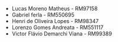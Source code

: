 - Lucas Moreno Matheus - RM97158
- Gabriel ferla - RM550695
- Henri de Oliveira Lopes - RM98347
- Lorenzo Gomes Andreata - RM551117
- Victor Flávio Demarchi Viana - RM99389
